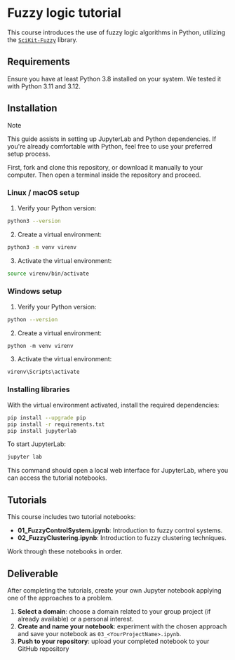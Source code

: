 # Fuzzy logic tutorial

This course introduces the use of fuzzy logic algorithms in Python, utilizing the
[`SciKit-Fuzzy`](https://scikit-fuzzy.github.io/scikit-fuzzy/) library.

## Requirements

Ensure you have at least Python 3.8 installed on your system. 
We tested it with Python 3.11 and 3.12.

## Installation

> [!NOTE]
> This guide assists in setting up JupyterLab and Python dependencies. 
> If you're already comfortable with Python, feel free to use your preferred setup process.

First, fork and clone this repository, or download it manually to your computer. 
Then open a terminal inside the repository and proceed.

### Linux / macOS setup

1. Verify your Python version:

```bash
python3 --version
```

2. Create a virtual environment:

```bash
python3 -m venv virenv
```

3. Activate the virtual environment:

```bash
source virenv/bin/activate
```

### Windows setup

1. Verify your Python version:

```bash
python --version
```

2. Create a virtual environment:

```shell
python -m venv virenv
```

3. Activate the virtual environment:

```bash
virenv\Scripts\activate
```

### Installing libraries

With the virtual environment activated, install the required dependencies:

```bash
pip install --upgrade pip
pip install -r requirements.txt
pip install jupyterlab
```

To start JupyterLab:

```bash
jupyter lab
```

This command should open a local web interface for JupyterLab, where you can access the tutorial notebooks.


## Tutorials

This course includes two tutorial notebooks:

* **01_FuzzyControlSystem.ipynb**: Introduction to fuzzy control systems.
* **02_FuzzyClustering.ipynb**: Introduction to fuzzy clustering techniques.

Work through these notebooks in order.

## Deliverable

After completing the tutorials, create your own Jupyter notebook applying one of the approaches to a problem.

1. **Select a domain**: choose a domain related to your group project (if already available) or a personal interest. 
2. **Create and name your notebook**: experiment with the chosen approach and save your notebook as `03_<YourProjectName>.ipynb`. 
3. **Push to your repository**: upload your completed notebook to your GitHub repository